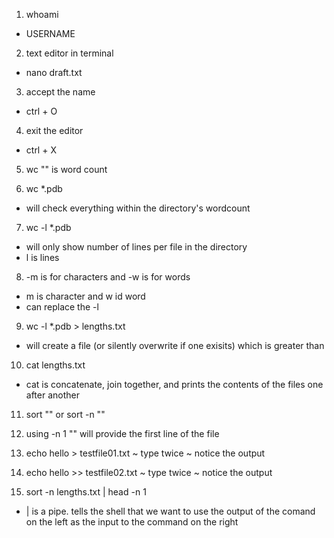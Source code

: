 1. whoami
- USERNAME


2. text editor in terminal
- nano draft.txt


3. accept the name 
- ctrl + O


4. exit the editor
- ctrl + X


5. wc "" is word count


6. wc *.pdb
- will check everything within the directory's wordcount


7. wc -l *.pdb
- will only show number of lines per file in the directory
- l is lines

8. -m is for characters and -w is for words
- m is character and w id word
- can replace the -l


9. wc -l *.pdb > lengths.txt
- will create a file (or silently overwrite if one exisits) which is greater than


10. cat lengths.txt 
- cat is concatenate, join together, and prints the contents of the files one after another


11. sort "" or sort -n ""


12. using -n 1 "" will provide the first line of the file


13. echo hello > testfile01.txt ~ type twice ~ notice the output 
14. echo hello >> testfile02.txt ~ type twice ~ notice the output 


15. sort -n lengths.txt | head -n 1
- | is a pipe. tells the shell that we want to use the output of the comand on the left as the input to the command on the right